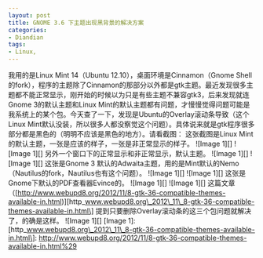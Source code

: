 ```yaml
---
layout: post
title: GNOME 3.6 下主题出现黑背景的解决方案
categories:
- Diandian
tags:
- Linux, 
---
```

我用的是Linux Mint 14（Ubuntu 12.10），桌面环境是Cinnamon（Gnome Shell的fork），程序的主题除了Cinnamon的那部分以外都是gtk主题。最近发现很多主题都不能正常显示，刚开始的时候以为只是有些主题不兼容gtk3，后来发现就连Gnome 3的默认主题和Linux Mint的默认主题都有问题，才慢慢觉得问题可能是我系统上的某个包。今天查了一下，发现是Ubuntu的Overlay滚动条导致（这个Linux Mint默认没装，所以很多人都没察觉这个问题）。具体说来就是gtk程序很多部分都是黑色的（明明不应该是黑色的地方）。请看截图： 这张截图是Linux Mint的默认主题，一张是应该的样子，一张是非正常显示的样子。 !\[Image 1\]\[\] !\[Image 1\]\[\] 另外一个窗口下的正常显示和非正常显示，默认主题。 !\[Image 1\]\[\] !\[Image 1\]\[\] 这张是Gnome 3 默认的Adwaita主题，用的是Mint默认的Nemo（Nautilus的fork，Nautilus也有这个问题）。 !\[Image 1\]\[\] !\[Image 1\]\[\] 这张是Gnome下默认的PDF查看器Evince的。 !\[Image 1\]\[\] !\[Image 1\]\[\] 这篇文章（\[http://www.webupd8.org/2012/11/8-gtk-36-compatible-themes-available-in.html)\]\[http\_www.webupd8.org\_2012\_11\_8-gtk-36-compatible-themes-available-in.html\] 提到只要删除Overlay滚动条的这三个包问题就解决了，的确是这样。 !\[Image 1\]\[\] \[Image 1\]: \[http\_www.webupd8.org\_2012\_11\_8-gtk-36-compatible-themes-available-in.html\]: http://www.webupd8.org/2012/11/8-gtk-36-compatible-themes-available-in.html%29